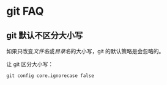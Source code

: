 # git FAQ

## git 默认不区分大小写

如果只改变*文件名*或*目录名*的大小写，git 的默认策略是会忽略的。

让 git 区分大小写：

```console
git config core.ignorecase false
```
